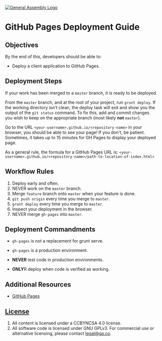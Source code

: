 [![General Assembly Logo](https://camo.githubusercontent.com/1a91b05b8f4d44b5bbfb83abac2b0996d8e26c92/687474703a2f2f692e696d6775722e636f6d2f6b6538555354712e706e67)](https://generalassemb.ly/education/web-development-immersive)

# GitHub Pages Deployment Guide

## Objectives

By the end of this, developers should be able to:

-   Deploy a client application to GitHub Pages.

## Deployment Steps

If your work has been merged to a `master` branch, it is ready to be deployed.

From the `master` branch, and at the root of your project, run `grunt deploy`.
If the working directory isn't clean, the deploy task will exit and show you
the output of the `git status` command. To fix this, add and commit changes
you wish to keep on the appropriate branch (most likely **not** `master`).

Go to the URL `<your-username>.github.io/<repository-name>` in your browser,
you should be able to see your page! If you don't, be patient. Sometimes, it
takes up to 15 minutes for GH Pages to display your deployed page.

As a general rule, the formula for a GitHub Pages URL is:
`<your-username>.github.io/<repository-name>/path-to-location-of-index.html>`

## Workflow Rules

1. Deploy early and often.
1. NEVER work on the `master` branch.
1. Merge `feature` branch onto `master` when your feature is done.
1. `git push origin` every time you merge to `master`.
1. `grunt deploy` every time you merge to `master`.
1. Inspect your deployment in the browser.
1. NEVER merge `gh-pages` into `master`.

## Deployment Commandments

- `gh-pages` is not a replacement for grunt serve.

- `gh-pages` is a production environment.

- **NEVER** test code in production environments.

- **ONLY**R deploy when code is verified as working.

## Additional Resources

-   [GitHub Pages](https://pages.github.com/)

## [License](LICENSE)

1.  All content is licensed under a CC­BY­NC­SA 4.0 license.
1.  All software code is licensed under GNU GPLv3. For commercial use or
    alternative licensing, please contact legal@ga.co.
